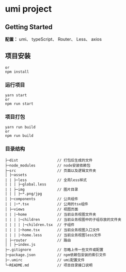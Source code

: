 # umi project

## Getting Started

**配置：**
    umi、
    typeScript、
    Router、
    Less、
    axios



## 项目安装
```yarn
or
npm install
```

### 运行项目
```
yarn start
or
npm run start
```

###  项目打包
```
yarn run build
or
npm run build
```

### 目录结构

    ├─dist                  // 打包后生成的文件     
    ├─node_modules          // node安装依赖包
    ├─src                   // 页面以及逻辑文件夹
    │ ├─assets       
    | | ├─less              // 全局less样式
    | | | ├─global.less
    | | ├─img               // 图片目录
    | | | ├─*.png/jpg
    │ ├─components          // 公共组件
    | | |─*.tsx             // 公用的tsx组件
    │ ├─views               // 视图页面
    | | |─home              // 当前业务视图文件夹
    | | | |─children        // 当前业务视图中的子组存放的文件夹
    | | | | |─children.tsx  // 子组件
    | | | |─home.tsx        // 当前业务视图入口文件
    | | | |─home.less       // 当前业务视图less文件
    │ ├─router              // 路由
    │ | ├─index.js       
    ├─.gitignore            // 忽略上传一些文件或配置
    ├─package.json          // npm依赖包安装的索引文件
    ├─.umirc                // umi配置文件
    └─README.md             // 项目目录接口说明